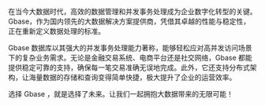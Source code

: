 在当今大数据时代，高效的数据管理和并发事务处理成为企业数字化转型的关键。Gbase，作为国内领先的大数据解决方案提供商，凭借其卓越的性能与稳定性，正在重新定义数据处理的标准。

Gbase 数据库以其强大的并发事务处理能力著称，能够轻松应对高并发访问场景下的复杂业务需求。无论是金融交易系统、电商平台还是社交网络，Gbase 都能提供稳定可靠的支持，确保每一笔交易准确无误地完成。此外，它还支持分布式架构，让海量数据的存储和查询变得简单快捷，极大提升了企业的运营效率。

选择 Gbase ，就是选择了未来。让我们一起拥抱大数据带来的无限可能！
